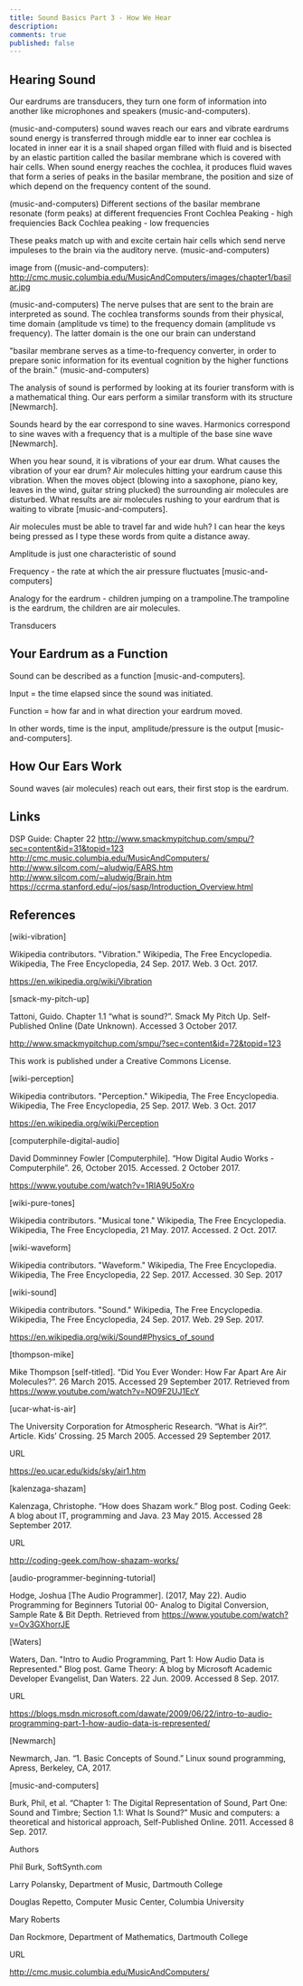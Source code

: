 ```yaml
---
title: Sound Basics Part 3 - How We Hear
description: 
comments: true
published: false
---
```


## Hearing Sound
Our eardrums are transducers, they turn one form of information into another like microphones and speakers (music-and-computers).  

(music-and-computers)
sound waves reach our ears and vibrate eardrums
sound energy is transferred through middle ear to inner ear
cochlea is located in inner ear
it is a snail shaped organ filled with fluid and is bisected by an elastic partition called the basilar membrane which is covered with hair cells.
When sound energy reaches the cochlea, it produces fluid waves that form a series of peaks in the basilar membrane, the position and size of which depend on the frequency content of the sound.

(music-and-computers)
Different sections of the basilar membrane resonate (form peaks) at different frequencies
Front Cochlea Peaking - high frequiencies
Back Cochlea peaking - low frequencies

These peaks match up with and excite certain hair cells which send nerve impuleses to the brain via the auditory nerve. (music-and-computers)

image from ((music-and-computers):
http://cmc.music.columbia.edu/MusicAndComputers/images/chapter1/basilar.jpg

(music-and-computers)
The nerve pulses that are sent to the brain are interpreted as sound.
The cochlea transforms sounds from their physical, time domain (amplitude vs time) to the frequency domain (amplitude vs frequency).  The latter domain is the one our brain can understand

"basilar membrane serves as a time-to-frequency converter, in order to prepare sonic information for its eventual cognition by the higher functions of the brain." (music-and-computers)

The analysis of sound is performed by looking at its fourier transform with is a mathematical thing.  Our ears perform a similar transform with its structure [Newmarch].

Sounds heard by the ear correspond to sine waves.  Harmonics correspond to sine waves with a frequency that is a multiple of the base sine wave [Newmarch].


When you hear sound, it is vibrations of your ear drum.  What causes the vibration of your ear drum?  Air molecules hitting your eardrum cause this vibration.  When the moves object (blowing into a saxophone, piano key, leaves in the wind, guitar string plucked) the surrounding air molecules are disturbed.  What results are air molecules rushing to your eardrum that is waiting to vibrate [music-and-computers].


Air molecules must be able to travel far and wide huh?  I can hear the keys being pressed as I type these words from quite a distance away.


Amplitude is just one characteristic of sound


Frequency - the rate at which the air pressure fluctuates [music-and-computers]


Analogy for the eardrum - children jumping on a trampoline.The trampoline is the eardrum, the children are air molecules.




Transducers

## Your Eardrum as a Function

Sound can be described as a function [music-and-computers].

Input = the time elapsed since the sound was initiated.

Function = how far and in what direction your eardrum moved.

In other words, time is the input, amplitude/pressure is the output [music-and-computers].

## How Our Ears Work

Sound waves (air molecules) reach out ears, their first stop is the eardrum.

## Links
DSP Guide: Chapter 22
http://www.smackmypitchup.com/smpu/?sec=content&id=31&topid=123
http://cmc.music.columbia.edu/MusicAndComputers/
http://www.silcom.com/~aludwig/EARS.htm
http://www.silcom.com/~aludwig/Brain.htm
https://ccrma.stanford.edu/~jos/sasp/Introduction_Overview.html


## References

[wiki-vibration]

Wikipedia contributors. "Vibration." Wikipedia, The Free Encyclopedia. Wikipedia, The Free Encyclopedia, 24 Sep. 2017. Web. 3 Oct. 2017. 

https://en.wikipedia.org/wiki/Vibration

[smack-my-pitch-up]

Tattoni, Guido. Chapter 1.1 “what is sound?”. Smack My Pitch Up. Self-Published Online (Date Unknown). Accessed 3 October 2017. 

http://www.smackmypitchup.com/smpu/?sec=content&id=72&topid=123

This work is published under a Creative Commons License.

[wiki-perception]

Wikipedia contributors. "Perception." Wikipedia, The Free Encyclopedia. Wikipedia, The Free Encyclopedia, 25 Sep. 2017. Web. 3 Oct. 2017

https://en.wikipedia.org/wiki/Perception

[computerphile-digital-audio]

David Domminney Fowler [Computerphile]. “How Digital Audio Works - Computerphile”. 26, October 2015. Accessed. 2 October 2017.

https://www.youtube.com/watch?v=1RIA9U5oXro

[wiki-pure-tones]

Wikipedia contributors. "Musical tone." Wikipedia, The Free Encyclopedia. Wikipedia, The Free Encyclopedia, 21 May. 2017. Accessed. 2 Oct. 2017.

[wiki-waveform]

Wikipedia contributors. "Waveform." Wikipedia, The Free Encyclopedia. Wikipedia, The Free Encyclopedia, 22 Sep. 2017. Accessed. 30 Sep. 2017

[wiki-sound]

Wikipedia contributors. "Sound." Wikipedia, The Free Encyclopedia. Wikipedia, The Free Encyclopedia, 24 Sep. 2017. Web. 29 Sep. 2017. 

https://en.wikipedia.org/wiki/Sound#Physics_of_sound

[thompson-mike]

Mike Thompson [self-titled]. “Did You Ever Wonder: How Far Apart Are Air Molecules?”. 26 March 2015. Accessed 29 September 2017. Retrieved from https://www.youtube.com/watch?v=NO9F2UJ1EcY

[ucar-what-is-air]

The University Corporation for Atmospheric Research. “What is Air?”. Article.  Kids’ Crossing.  25 March 2005. Accessed 29 September 2017.

URL

https://eo.ucar.edu/kids/sky/air1.htm

[kalenzaga-shazam]

Kalenzaga, Christophe. “How does Shazam work.” Blog post. Coding Geek: A blog about IT, programming and Java. 23 May 2015. Accessed 28 September 2017.

URL

http://coding-geek.com/how-shazam-works/

[audio-programmer-beginning-tutorial]

Hodge, Joshua [The Audio Programmer]. (2017, May 22). Audio Programming for Beginners Tutorial 00- Analog to Digital Conversion, Sample Rate & Bit Depth. Retrieved from https://www.youtube.com/watch?v=Ov3GXhorrJE

[Waters]

Waters, Dan. "Intro to Audio Programming, Part 1: How Audio Data is Represented." Blog post.  Game Theory: A blog by Microsoft Academic Developer Evangelist, Dan Waters. 22 Jun. 2009. Accessed 8 Sep. 2017.

URL

https://blogs.msdn.microsoft.com/dawate/2009/06/22/intro-to-audio-programming-part-1-how-audio-data-is-represented/

[Newmarch]

Newmarch, Jan. “1. Basic Concepts of Sound.” Linux sound programming, Apress, Berkeley, CA, 2017.

[music-and-computers]

Burk, Phil, et al. “Chapter 1: The Digital Representation of Sound, Part One: Sound and Timbre; Section 1.1: What Is Sound?” Music and computers: a theoretical and historical approach, Self-Published Online. 2011. Accessed 8 Sep. 2017.

Authors

Phil Burk, SoftSynth.com

Larry Polansky, Department of Music, Dartmouth College

Douglas Repetto, Computer Music Center, Columbia University

Mary Roberts

Dan Rockmore, Department of Mathematics, Dartmouth College 

URL

http://cmc.music.columbia.edu/MusicAndComputers/




